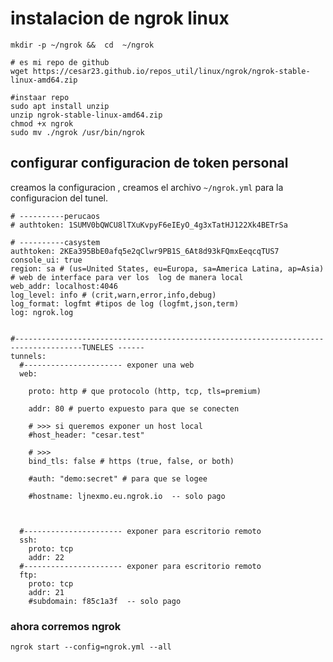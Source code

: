 # instalacion de ngrok linux

```shell
mkdir -p ~/ngrok &&  cd  ~/ngrok
```
```shell
# es mi repo de github
wget https://cesar23.github.io/repos_util/linux/ngrok/ngrok-stable-linux-amd64.zip

```

```shell
#instaar repo
sudo apt install unzip
unzip ngrok-stable-linux-amd64.zip
chmod +x ngrok
sudo mv ./ngrok /usr/bin/ngrok
```


## configurar configuracion de  token personal
creamos la configuracion , creamos el archivo `~/ngrok.yml` para la configuracion del tunel.

```shell
# ----------perucaos
# authtoken: 1SUMV0bQWCU8lTXuKvpyF6eIEyO_4g3xTatHJ122Xk4BETrSa

# ----------casystem 
authtoken: 2KEa395BbE0afq5e2qClwr9PB1S_6At8d93kFQmxEeqcqTUS7
console_ui: true
region: sa # (us=United States, eu=Europa, sa=America Latina, ap=Asia)
# web de interface para ver los  log de manera local
web_addr: localhost:4046
log_level: info # (crit,warn,error,info,debug)
log_format: logfmt #tipos de log (logfmt,json,term)
log: ngrok.log


#-------------------------------------------------------------------------------------TUNELES ------
tunnels:
  #---------------------- exponer una web
  web:

    proto: http # que protocolo (http, tcp, tls=premium)

    addr: 80 # puerto expuesto para que se conecten

    # >>> si queremos exponer un host local
    #host_header: "cesar.test"

    # >>>
    bind_tls: false # https (true, false, or both)

    #auth: "demo:secret" # para que se logee

    #hostname: ljnexmo.eu.ngrok.io  -- solo pago



  #---------------------- exponer para escritorio remoto
  ssh:
    proto: tcp
    addr: 22
  #---------------------- exponer para escritorio remoto
  ftp:
    proto: tcp
    addr: 21
    #subdomain: f85c1a3f  -- solo pago

```

### ahora corremos ngrok

```shell
ngrok start --config=ngrok.yml --all
```


